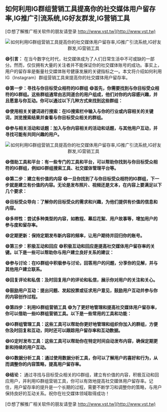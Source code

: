 ## **如何利用IG群组营销工具提高你的社交媒体用户留存率,IG推广引流系统,IG好友群发,IG营销工具**

[😍想了解推广相关软件的朋友请登录 http://www.vst.tw](http://www.vst.tw)

 <center><img src="https://vst.tw/MP4/tuiguang/png/7.png" alt="如何利用IG群组营销工具提高你的社交媒体用户留存率,IG推广引流系统,IG好友群发,IG营销工具"></center>

**😄引言：**
在当今数字化时代，社交媒体成为了人们日常生活中不可或缺的一部分。然而，仅仅拥有大量的关注者并不能保证你的社交媒体账号的成功。事实上，用户的留存率是衡量社交媒体账号健康发展的关键指标之一。本文将介绍如何利用IG（Instagram）群组营销工具来提高你的社交媒体用户留存率。

**😄第一步：寻找与你目标受众相符的IG群组**
**😄首先，你需要找到与你目标受众相符的IG群组。这些群组通常由志同道合的用户组成，他们对你的内容感兴趣，并且愿意与你互动。你可以通过以下几种方式来找到这些群组：**

**😄使用相关关键词进行搜索：在IG搜索栏中输入与你的行业或内容相关的关键词，浏览搜索结果并查看与你目标受众相关的群组。**

**😄参与相关活动和话题：加入与你内容相关的活动和话题，与其他用户互动，并寻找可能有共同兴趣的用户。**

 <center><img src="https://vst.tw/MP4/tuiguang/png/8.png" alt="如何利用IG群组营销工具提高你的社交媒体用户留存率,IG推广引流系统,IG好友群发,IG营销工具"></center>

**😄借助工具和平台：有一些专门的工具和平台，可以帮助你找到与你目标受众相符的IG群组，例如IG群组搜索工具、社交媒体管理平台等。**

**😄第二步：建立有价值的内容**
**😄一旦你找到了与你目标受众相符的IG群组，下一步就是建立有价值的内容。无论是发布照片、视频还是文本，在内容上要满足以下几个要求：**

**😄目标受众导向：了解你的目标受众的需求和兴趣，为他们提供有价值的信息和内容。**

**😄多样性：尝试多种类型的内容，如教程、幕后花絮、用户故事等，增加用户的参与度和留存率。**

**😄定期更新：保持定期发布新内容的频率，让用户期待并回归你的账号。**

**😄第三步：积极互动和回应**
**😄积极互动和回应是提高社交媒体用户留存率的关键。以下是一些可以帮助你与用户建立良好关系的建议：**

**😄参与讨论：在IG群组中积极参与讨论，回答用户的问题，分享你的见解，并与其他用户建立联系。**

**😄回复评论和私信：及时回复用户的评论和私信，展示你对用户的关注和关心。**

**😄鼓励用户互动：提出问题、发起投票或征求用户意见，鼓励用户互动并参与你的内容创作过程。**

**😄第四步：利用IG群组营销工具**
**😄为了更好地管理和提高社交媒体用户留存率，你可以借助一些IG群组营销工具。以下是一些常用的工具和功能：**

**😄IG群组管理工具：这些工具可以帮助你更好地管理和组织你加入的群组，方便你及时回复和互动，同时还可以跟踪用户留存率和互动数据。**

**😄IG定时发布工具：这些工具可以帮助你在特定时间自动发布内容，确保定期更新和持续的用户互动。**

**😄IG数据分析工具：通过使用数据分析工具，你可以了解用户的喜好和行为，从而调整你的内容策略，提高用户留存率。**

**😄结论：**
通过寻找与目标受众相关的IG群组，建立有价值的内容，积极互动和回应用户，并利用IG群组营销工具，你可以有效地提高社交媒体用户留存率。记住，用户留存率的提升是一个长期的过程，需要不断学习和调整你的策略，与用户保持良好的互动关系。祝你在社交媒体领域取得成功！

[😍想了解推广相关软件的朋友请登录 http://www.vst.tw](http://www.vst.tw)



